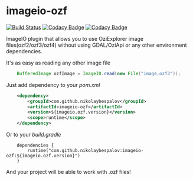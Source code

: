 # imageio-ozf
[![Build Status](https://travis-ci.org/nikolaybespalov/imageio-ozf.svg?branch=master)](https://travis-ci.org/nikolaybespalov/imageio-ozf)
[![Codacy Badge](https://api.codacy.com/project/badge/Coverage/9637e139b6704e2dbd2e206c2405cd0e)](https://www.codacy.com/app/nikolaybespalov/imageio-ozf)
[![Codacy Badge](https://api.codacy.com/project/badge/Grade/9637e139b6704e2dbd2e206c2405cd0e)](https://www.codacy.com/app/nikolaybespalov/imageio-ozf)

ImageIO plugin that allows you to use OziExplorer image files(ozf2/ozf3/ozf4) without using GDAL/OziApi or any other environment dependencies.

It's as easy as reading any other image file
```java
    BufferedImage ozfImage = ImageIO.read(new File("image.ozf3"));
```
Just add dependency to your _pom.xml_
```xml
    <dependency>
        <groupId>com.github.nikolaybespalov</groupId>
        <artifactId>imageio-ozf</artifactId>
        <version>${imageio.ozf.version}</version>
        <scope>runtime</scope>
    </dependency>
```
Or to your _build.gradle_
```
    dependencies {
        runtime("com.github.nikolaybespalov:imageio-ozf:${imageio.ozf.version}")
    }
```
And your project will be able to work with .ozf files!

